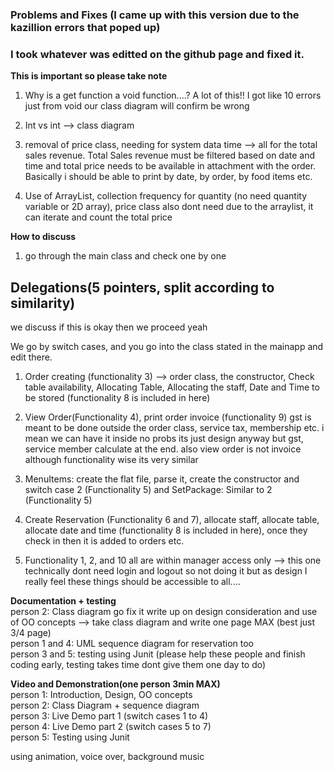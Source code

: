 ### Problems and Fixes (I came up with this version due to the kazillion errors that poped up)

### I took whatever was editted on the github page and fixed it. 

**This is important so please take note**

1. Why is a get function a void function....? A lot of this!! I got like 10 errors just from void our class diagram will confirm be wrong

2. Int vs int --> class diagram 

3. removal of price class, needing for system data time --> all for the total sales revenue. Total Sales revenue must be filtered based on date and time and total price needs to be available in attachment with the order. Basically i should be able to print by date, by order, by food items etc. 


4. Use of ArrayList, collection frequency for quantity (no need quantity variable or 2D array), price class also dont need due to the arraylist, it can iterate and count the total price


**How to discuss**
1. go through the main class and check one by one 

## Delegations(5 pointers, split according to similarity)

we discuss if this is okay then we proceed yeah

We go by switch cases, and you go into the class stated in the mainapp and edit there. 

1. Order creating (functionality 3) --> order class, the constructor, Check table availability, Allocating Table, Allocating the staff, Date and Time to be stored (functionality 8 is included in here) 

2. View Order(Functionality 4), print order invoice (functionality 9) gst is meant to be done outside the order class, service tax, membership etc. i mean we can have it inside no probs its just design anyway but gst, service member calculate at the end. also view order is not invoice although functionality wise its very similar

3. MenuItems: create the flat file, parse it, create the constructor and switch case 2 (Functionality 5) and SetPackage: Similar to 2 (Functionality 5)


4. Create Reservation (Functionality 6 and 7), allocate staff, allocate table, allocate date and time (functionality 8 is included in here), once they check in then it is added to orders etc. 

5. Functionality 1, 2, and 10 all are within manager access only --> this one technically dont need login and logout so not doing it but as design I really feel these things should be accessible to all.... 


**Documentation + testing** <br>
person 2: Class diagram go fix it write up on design consideration and use of OO concepts --> take class diagram and write one page MAX (best just 3/4 page) <br>
person 1 and 4: UML sequence diagram for reservation too <br>
person 3 and 5: testing using Junit (please help these people and finish coding early, testing takes time dont give them one day to do)<br>


**Video and Demonstration(one person 3min MAX)** <br>
person 1: Introduction, Design, OO concepts <br>
person 2: Class Diagram  + sequence diagram<br>
person 3: Live Demo part 1 (switch cases 1 to 4)<br>
person 4: Live Demo part 2 (switch cases 5 to 7)<br>
person 5: Testing using Junit <br>

using animation, voice over, background music 


